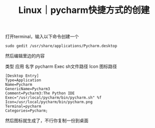 ﻿---
layout: post
title: Linux｜pycharm快捷方式的创建
categories: [Linux]
description: pycharm快捷方式的创建
keywords: Linux, 服务器
mermaid: false
sequence: false
flow: false
mathjax: false
mindmap: false
mindmap2: false
---

打开terminal，输入以下命令创建一个

```
sudo gedit /usr/share/applications/Pycharm.desktop
```
然后编辑里边的内容

类型 应用
名字 pycharm
Exec sh文件路径
Icon  图标路径
```
[Desktop Entry]
Type=Application
Name=Pycharm
GenericName=Pycharm3
Comment=Pycharm3:The Python IDE
Exec="/usr/local/pycharm/bin/pycharm.sh" %f
Icon=/usr/local/pycharm/bin/pycharm.png
Terminal=pycharm
Categories=Pycharm;
```
然后图标就生成了，不行你复制一份到桌面
